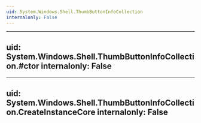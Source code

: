 ```yaml
---
uid: System.Windows.Shell.ThumbButtonInfoCollection
internalonly: False
---
```


---
uid: System.Windows.Shell.ThumbButtonInfoCollection.#ctor
internalonly: False
---

---
uid: System.Windows.Shell.ThumbButtonInfoCollection.CreateInstanceCore
internalonly: False
---
